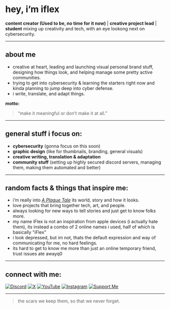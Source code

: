 # hey, i’m iflex

**content creator (Used to be, no time for it now)** | **creative project lead** | **student**
mixing up creativity and tech, with an eye lookong next on cybersecurity.

---

## about me

* creative at heart, leading and launching visual personal brand stuff, designing how things look, and helping manage some pretty active communities.
* trying to get into cybersecurity & learning the starters right now and kinda planning to jump deep into cyber defense.
* i write, translate, and adapt things.

**motto:**
> “make it meaningful or don’t make it at all.”

---

## general stuff i focus on:

* **cybersecurity** (gonna focus on this soon)
* **graphic design** (like for thumbnails, branding, general visuals)
* **creative writing, translation & adaptation**
* **community stuff** (setting up highly secured discord servers, managing them, making them automated and better)

---

## random facts & things that inspire me:

* i’m really into *[A Plague Tale](https://aplaguetale.qzz.io/)* its world, story and how it looks.
* love projects that bring together tech, art, and people.
* always looking for new ways to tell stories and just get to know folks more.
* my name iFlex is not an inspiration from apple devices (i actually hate them), its instead a combo of 2 online names i used, half of which is basically "iFlex"
* i look depressed, but im not, thats the default expression and way of communicating for me, no hard feelings.
* its hard to get to know me more than just an online temporary friend, trust issues ate awayq0

---

## connect with me:

[![Discord](https://img.shields.io/badge/Discord-5865F2?logo=discord&logoColor=white)](https://discord.com/invite/cPCEAPhcYy)
[![X](https://img.shields.io/badge/X-000000?logo=x&logoColor=white)](https://x.com/SaiFlex_1)
[![YouTube](https://img.shields.io/badge/YouTube-FF0000?logo=youtube&logoColor=white)](https://www.youtube.com/@saiflex)
[![Instagram](https://img.shields.io/badge/Instagram-E4405F?logo=instagram&logoColor=white)](https://www.instagram.com/saiflex.8/)
[![Support Me](https://img.shields.io/badge/PayPal-00457C?logo=paypal&logoColor=white)](https://www.paypal.com/paypalme/iflex8)

---

> the scars we keep them, so that we never forget.
